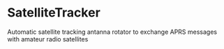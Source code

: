 # SatelliteTracker
Automatic satellite tracking antanna rotator to exchange APRS messages with amateur radio satellites
